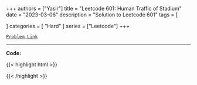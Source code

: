
+++
authors = ["Yasir"]
title = "Leetcode 601: Human Traffic of Stadium"
date = "2023-03-06"
description = "Solution to Leetcode 601"
tags = [
    
]
categories = [
    "Hard"
]
series = ["Leetcode"]
+++



[`Problem Link`](https://leetcode.com/problems/human-traffic-of-stadium/description/)

---

**Code:**

{{< highlight html >}}

{{< /highlight >}}

